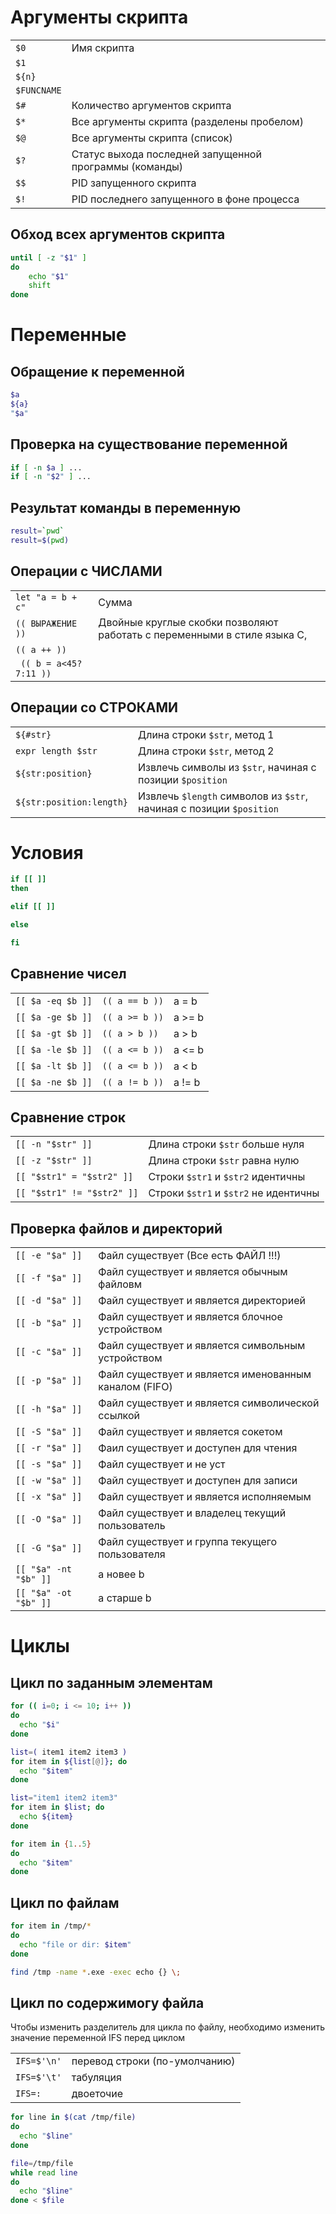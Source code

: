 # Аргументы скрипта
|        |                                                         |
| ------ | ------------------------------------------------------- |
| `$0`   | Имя скрипта |
| `$1`   |                                                         |
| `${n}` |                                                         |
| `$FUNCNAME` | |
| `$#`   | Количество аргументов скрипта                           |
| `$*` | Все аргументы скрипта (разделены пробелом)              |
| `$@` | Все аргументы скрипта (список)                          |
| `$?` | Статус выхода последней запущенной  программы (команды) |
| `$$` | PID запущенного скрипта                                 |
| `$!` | PID последнего запущенного в фоне процесса              |
## Обход всех аргументов скрипта
```bash
until [ -z "$1" ]
do
	echo "$1"
	shift
done
```
# Переменные
## Обращение к переменной
```bash
$a
${a}
"$a"
```
## Проверка на существование переменной
```bash
if [ -n $a ] ...
if [ -n "$2" ] ...
```
## Результат команды в переменную
```bash
result=`pwd`
result=$(pwd)
```
## Операции с ЧИСЛАМИ
| | |
|  --- | --- |
| `let "a = b + c"`             | Сумма            |
| `(( ВЫРАЖЕНИЕ ))` | Двойные круглые скобки позволяют работать с переменными в стиле языка C, |
| `(( a ++ ))` | |
| ` (( b = a<45?7:11 ))` | |
## Операции со СТРОКАМИ
|                       |                       |
| --------------------- | --------------------- |
| `${#str}`            | Длина строки `$str`, метод 1 |
| `expr length $str` | Длина строки `$str`, метод 2 |
| `${str:position}` | Извлечь символы из `$str`, начиная с позиции `$position`|
| `${str:position:length}` | Извлечь `$length` символов из `$str`, начиная с позиции `$position` |

# Условия
```bash
if [[ ]]
then

elif [[ ]]

else

fi
```
## Сравнение чисел
| | | |
| ---- | ---- | ---- |
| `[[ $a -eq $b ]]` | `(( a == b ))` | a = b |
| `[[ $a -ge $b ]]` | `(( a >= b ))` | a >= b |
| `[[ $a -gt $b ]]` | `(( a > b ))` | a > b |
| `[[ $a -le $b ]]` | `(( a <= b ))` | a <= b |
| `[[ $a -lt $b ]]` | `(( a <= b ))` | a < b |
| `[[ $a -ne $b ]]` | `(( a != b ))` | a != b |

## Сравнение строк
| | |
| ---- | ---- |
|`[[ -n "$str" ]]` | Длина строки `$str` больше нуля |
| `[[ -z "$str" ]]` | Длина строки `$str` равна нулю |
| `[[ "$str1" = "$str2" ]]` | Строки `$str1` и `$str2` идентичны |
| `[[ "$str1" != "$str2" ]]` | Строки `$str1` и `$str2` не идентичны |

## Проверка файлов и директорий
|  |  |
| ---- | ---- |
| `[[ -e "$a" ]]` | Файл существует (Все есть ФАЙЛ !!!) |
| `[[ -f "$a" ]]` | Файл существует и является обычным файловм |
| `[[ -d "$a" ]]` | Файл существует и является директорией |
| `[[ -b "$a" ]]` | Файл существует и является блочное устройством |
| `[[ -с "$a" ]]` | Файл существует и является символьным устройством |
| `[[ -p "$a" ]]` | Файл существует и является именованным каналом (FIFO) |
| `[[ -h "$a" ]]` | Файл существует и является символической ссылкой |
| `[[ -S "$a" ]]` | Файл существует и является сокетом |
| `[[ -r "$a" ]]` | Фаил существует и доступен для чтения |
| `[[ -s "$a" ]]` | Файл существует и не уст |
| `[[ -w "$a" ]]` | Файл существует и доступен для записи |
| `[[ -x "$a" ]]` | Файл существует и является исполняемым |
| `[[ -O "$a" ]]` | Файл существует и владелец текущий пользователь |
| `[[ -G "$a" ]]` | Файл существует и группа текущего пользователя |
| `[[ "$a" -nt "$b" ]]` | a новее b |
| `[[ "$a" -ot "$b" ]]` | a старше b |
# Циклы
## Цикл по заданным элементам
```bash
for (( i=0; i <= 10; i++ ))
do
  echo "$i"
done
```
```bash
list=( item1 item2 item3 )
for item in ${list[@]}; do
  echo "$item"
done
```
```bash
list="item1 item2 item3"
for item in $list; do
  echo ${item}
done
```
```bash
for item in {1..5}
do
  echo "$item"
done
```

## Цикл по файлам
```bash
for item in /tmp/*
do
  echo "file or dir: $item"
done
```
```bash
find /tmp -name *.exe -exec echo {} \;
```

## Цикл по содержимогу файла
Чтобы изменить разделитель для цикла по файлу, необходимо изменить значение переменной IFS перед циклом

| | |
| ---- | ---- |
| `IFS=$'\n'` | перевод строки (по-умолчанию) |
| `IFS=$'\t'`  | табуляция  |
| `IFS=:` | двоеточие |

```bash
for line in $(cat /tmp/file)
do
  echo "$line"
done
```
```bash
file=/tmp/file
while read line
do
  echo "$line"
done < $file
```